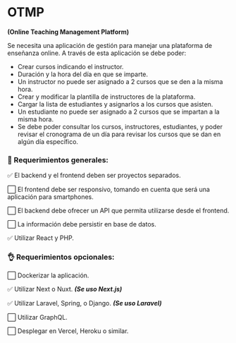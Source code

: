 # OTMP
**(Online Teaching Management Platform)**

Se necesita una aplicación de gestión para manejar una plataforma de enseñanza online. A través de esta aplicación se debe poder: 

- Crear cursos indicando el instructor.
- Duración y la hora del día en que se imparte. 
- Un instructor no puede ser asignado a 2 cursos que se den a la misma hora.
- Crear y modificar la plantilla de instructores de la plataforma. 
- Cargar la lista de estudiantes y asignarlos a los cursos que asisten.
- Un estudiante no puede ser asignado a 2 cursos que se impartan a la misma hora. 
- Se debe poder consultar los cursos, instructores, estudiantes, y poder revisar el cronograma de un día para revisar los cursos que se dan en algún día específico. 

### 🚩 Requerimientos generales: 

<!-- use this to success :white_check_mark:  -->

:white_check_mark:  El backend y el frontend deben ser proyectos separados.

:white_large_square:  El frontend debe ser responsivo, tomando en cuenta que será una aplicación para smartphones.

:white_large_square:  El backend debe ofrecer un API que permita utilizarse desde el frontend.

:white_large_square:  La información debe persistir en base de datos.

:white_check_mark:  Utilizar React y PHP.

### :ok_hand: Requerimientos opcionales: 

:white_large_square: Dockerizar la aplicación.

:white_check_mark: Utilizar Next o Nuxt.  ***(Se uso Next.js)***

:white_check_mark: Utilizar Laravel, Spring, o Django. ***(Se uso Laravel)***

:white_large_square: Utilizar GraphQL.

:white_large_square: Desplegar en Vercel, Heroku o similar.
